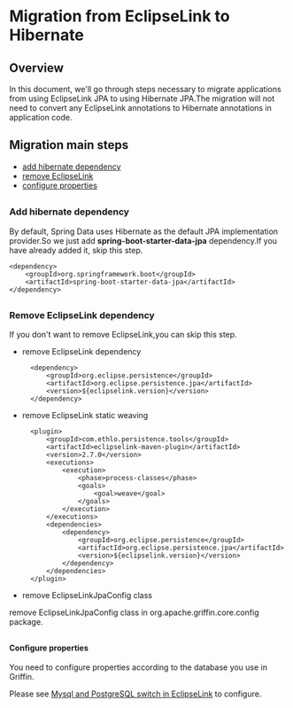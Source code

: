 # Migration from EclipseLink to Hibernate

## Overview
In this document, we'll go through steps necessary to migrate applications from using EclipseLink JPA to using Hibernate JPA.The migration will not need to convert any EclipseLink annotations to Hibernate annotations in application code. 

## Migration main steps
- [add hibernate dependency](#1)
- [remove EclipseLink](#2)
- [configure properties](#3)

<h2 id = "1"></h2>

### Add hibernate dependency
By default, Spring Data uses Hibernate as the default JPA implementation provider.So we just add **spring-boot-starter-data-jpa** dependency.If you have already added it, skip this step.

    <dependency>
        <groupId>org.springframework.boot</groupId>
        <artifactId>spring-boot-starter-data-jpa</artifactId>
    </dependency>

<h2 id = "2"></h2>

### Remove EclipseLink dependency
If you don't want to remove EclipseLink,you can skip this step.

- remove EclipseLink dependency 

        <dependency>
            <groupId>org.eclipse.persistence</groupId>
            <artifactId>org.eclipse.persistence.jpa</artifactId>
            <version>${eclipselink.version}</version>
        </dependency>

- remove EclipseLink static weaving

        <plugin>
            <groupId>com.ethlo.persistence.tools</groupId>
            <artifactId>eclipselink-maven-plugin</artifactId>
            <version>2.7.0</version>
            <executions>
                <execution>
                    <phase>process-classes</phase>
                    <goals>
                        <goal>weave</goal>
                    </goals>
                </execution>
            </executions>
            <dependencies>
                <dependency>
                    <groupId>org.eclipse.persistence</groupId>
                    <artifactId>org.eclipse.persistence.jpa</artifactId>
                    <version>${eclipselink.version}</version>
                </dependency>
            </dependencies>
        </plugin>

- remove EclipseLinkJpaConfig class

remove EclipseLinkJpaConfig class in org.apache.griffin.core.config package.  

<h2 id = "3"></h2>

#### Configure properties
You need to configure properties according to the database you use in Griffin.

Please see [Mysql and PostgreSQL switch in EclipseLink](https://github.com/apache/incubator-griffin/blob/master/griffin-doc/service/migration_from_eclipselink_to_hibernate.md) to configure.
